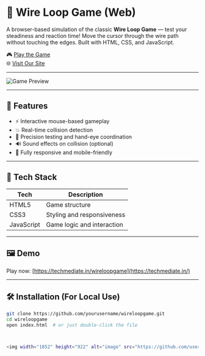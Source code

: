 
# 🔌 Wire Loop Game (Web)

A browser-based simulation of the classic **Wire Loop Game** — test your steadiness and reaction time! Move the cursor through the wire path without touching the edges. Built with HTML, CSS, and JavaScript.

🎮 [Play the Game](https://techmediate.in/wireloopgame)  
🌐 [Visit Our Site](https://techmediate.in)

---

![Game Preview](https://techmediate.in/assets/images/wireloop-preview.png) <!-- Replace with your actual preview image -->

---

## 🚀 Features

- ⚡ Interactive mouse-based gameplay
- 💥 Real-time collision detection
- 🎯 Precision testing and hand-eye coordination
- 🔊 Sound effects on collision (optional)
- 📱 Fully responsive and mobile-friendly

---

## 🧰 Tech Stack

| Tech       | Description                 |
|------------|-----------------------------|
| HTML5      | Game structure              |
| CSS3       | Styling and responsiveness  |
| JavaScript | Game logic and interaction  |

---

## 🖼️ Demo

Play now: [https://techmediate.in/wireloopgame](https://techmediate.in/)

---

## 🛠️ Installation (For Local Use)

```bash
git clone https://github.com/yourusername/wireloopgame.git
cd wireloopgame
open index.html  # or just double-click the file



<img width="1852" height="922" alt="image" src="https://github.com/user-attachments/assets/3321b26d-ff5e-4edf-a0ba-02aafd3038e9" />

